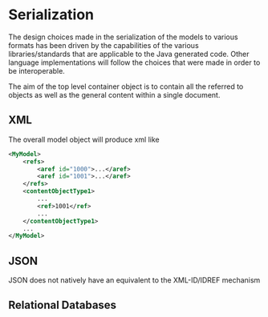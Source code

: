 Serialization
=============

The design choices made in the serialization of the models to various formats has been driven by the capabilities
of the various libraries/standards that are applicable to the Java generated code. Other language implementations
will follow the choices that were made in order to be interoperable.

The aim of the top level container object is to contain all the referred to objects as well as the general content within
a single document.


## XML
The overall model object will produce xml like

```xml
<MyModel>
    <refs>
        <aref id="1000">...</aref>
        <aref id="1001">...</aref>
    </refs>
    <contentObjectType1> 
        ...
        <ref>1001</ref>
        ...
    </contentObjectType1>
    ...
</MyModel>
```

## JSON

JSON does not natively have an equivalent to the XML-ID/IDREF mechanism

## Relational Databases

